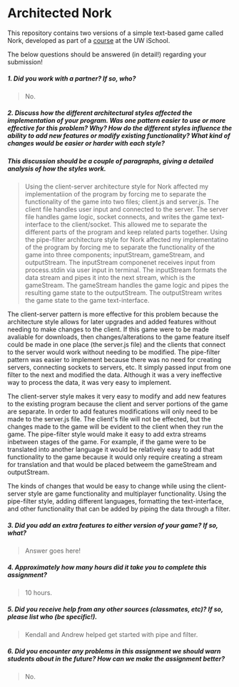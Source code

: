 # Architected Nork

This repository contains two versions of a simple text-based game called Nork, developed as part of a [course](http://arch-joelross.rhcloud.com/) at the UW iSchool. 

The below questions should be answered (in detail!) regarding your submission!


##### 1. Did you work with a partner? If so, who?
> No.



##### 2. Discuss how the different architectural styles affected the implementation of your program. Was one pattern easier to use or more effective _for this problem_? Why? How do the different styles influence the ability to add new features or modify existing functionality? What kind of changes would be easier or harder with each style?
##### This discussion should be a couple of paragraphs, giving a detailed analysis of how the styles work.
> Using the client-server architecture style for Nork affected my implementatiion of the program by forcing me to separate the functionality of the game into two files; client.js and server.js. The client file handles user input and connected to the server. The server file handles game logic, socket connects, and writes the game text-interface to the client/socket. This allowed me to separate the different parts of the program and keep related parts together. Using the pipe-filter architecture style for Nork affected my implementatino of the program by forcing me to separate the functionality of the game into three components; inputStream, gameStream, and outputStream. The inputStream componenet receives input from process.stdin via user input in terminal. The inputStream formats the data stream and pipes it into the next stream, which is the gameStream. The gameStream handles the game logic and pipes the resulting game state to the outputStream. The outputStream writes the game state to the game text-interface.

The client-server pattern is more effective for this problem because the architecture style allows for later upgrades and added features without needing to make changes to the client. If this game were to be made avaliable for downloads, then changes/alterations to the game feature itself could be made in one place (the server.js file) and the clients that connect to the server would work without needing to be modified. The pipe-filter pattern was easier to implement because there was no need for creating servers, connecting sockets to servers, etc. It simply passed input from one filter to the next and modified the data. Although it was a very ineffective way to process the data, it was very easy to implement.

The client-server style makes it very easy to modify and add new features to the existing program because the client and server portions of the game are separate. In order to add features modifications will only need to be made to the server.js file. The client's file will not be effected, but the changes made to the game will be evident to the client when they run the game. The pipe-filter style would make it easy to add extra streams inbetween stages of the game. For example, if the game were to be translated into another language it would be relatively easy to add that functionality to the game because it would only require creating a stream for translation and that would be placed betweem the gameStream and outputStream.

The kinds of changes that would be easy to change while using the client-server style are game functionality and multiplayer functionality. Using the pipe-filter style, adding different languages, formatting the text-interface, and other functionality that can be added by piping the data through a filter.

##### 3. Did you add an extra features to either version of your game? If so, what?
> Answer goes here!



##### 4. Approximately how many hours did it take you to complete this assignment? #####
> 10 hours.



##### 5. Did you receive help from any other sources (classmates, etc)? If so, please list who (be specific!). #####
> Kendall and Andrew helped get started with pipe and filter.



##### 6. Did you encounter any problems in this assignment we should warn students about in the future? How can we make the assignment better? #####
> No.



